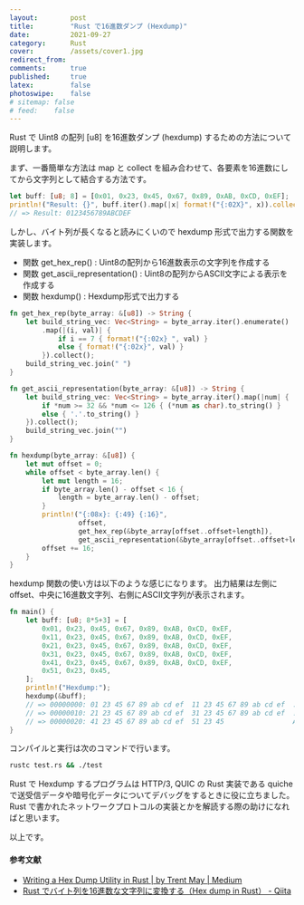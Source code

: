```yaml
---
layout:        post
title:         "Rust で16進数ダンプ (Hexdump)"
date:          2021-09-27
category:      Rust
cover:         /assets/cover1.jpg
redirect_from:
comments:      true
published:     true
latex:         false
photoswipe:    false
# sitemap: false
# feed:    false
---
```


Rust で Uint8 の配列 [u8] を16進数ダンプ (hexdump) するための方法について説明します。

まず、一番簡単な方法は map と collect を組み合わせて、各要素を16進数にしてから文字列として結合する方法です。

```rust
let buff: [u8; 8] = [0x01, 0x23, 0x45, 0x67, 0x89, 0xAB, 0xCD, 0xEF];
println!("Result: {}", buff.iter().map(|x| format!("{:02X}", x)).collect::<String>());
// => Result: 0123456789ABCDEF
```

しかし、バイト列が長くなると読みにくいので hexdump 形式で出力する関数を実装します。

- 関数 get_hex_rep() : Uint8の配列から16進数表示の文字列を作成する
- 関数 get_ascii_representation() : Uint8の配列からASCII文字による表示を作成する
- 関数 hexdump() : Hexdump形式で出力する

```rust
fn get_hex_rep(byte_array: &[u8]) -> String {
    let build_string_vec: Vec<String> = byte_array.iter().enumerate()
        .map(|(i, val)| {
            if i == 7 { format!("{:02x} ", val) }
            else { format!("{:02x}", val) }
        }).collect();
    build_string_vec.join(" ")
}

fn get_ascii_representation(byte_array: &[u8]) -> String {
    let build_string_vec: Vec<String> = byte_array.iter().map(|num| {
        if *num >= 32 && *num <= 126 { (*num as char).to_string() }
        else { '.'.to_string() }
    }).collect();
    build_string_vec.join("")
}

fn hexdump(byte_array: &[u8]) {
    let mut offset = 0;
    while offset < byte_array.len() {
        let mut length = 16;
        if byte_array.len() - offset < 16 {
            length = byte_array.len() - offset;
        }
        println!("{:08x}: {:49} {:16}",
                 offset,
                 get_hex_rep(&byte_array[offset..offset+length]),
                 get_ascii_representation(&byte_array[offset..offset+length]));
        offset += 16;
    }
}
```

hexdump 関数の使い方は以下のような感じになります。
出力結果は左側に offset、中央に16進数文字列、右側にASCII文字列が表示されます。

```rust
fn main() {
    let buff: [u8; 8*5+3] = [
        0x01, 0x23, 0x45, 0x67, 0x89, 0xAB, 0xCD, 0xEF,
        0x11, 0x23, 0x45, 0x67, 0x89, 0xAB, 0xCD, 0xEF,
        0x21, 0x23, 0x45, 0x67, 0x89, 0xAB, 0xCD, 0xEF,
        0x31, 0x23, 0x45, 0x67, 0x89, 0xAB, 0xCD, 0xEF,
        0x41, 0x23, 0x45, 0x67, 0x89, 0xAB, 0xCD, 0xEF,
        0x51, 0x23, 0x45,
    ];
    println!("Hexdump:");
    hexdump(&buff);
    // => 00000000: 01 23 45 67 89 ab cd ef  11 23 45 67 89 ab cd ef  .#Eg.....#Eg....
    // => 00000010: 21 23 45 67 89 ab cd ef  31 23 45 67 89 ab cd ef  !#Eg....1#Eg....
    // => 00000020: 41 23 45 67 89 ab cd ef  51 23 45                 A#Eg....Q#E
}
```

コンパイルと実行は次のコマンドで行います。

```bash
rustc test.rs && ./test
```

Rust で Hexdump するプログラムは HTTP/3, QUIC の Rust 実装である quiche で送受信データや暗号化データについてデバッグをするときに役に立ちました。
Rust で書かれたネットワークプロトコルの実装とかを解読する際の助けになればと思います。

以上です。

#### 参考文献

- [Writing a Hex Dump Utility in Rust \| by Trent May \| Medium](https://trentmay.medium.com/writing-a-hex-dump-utility-in-rust-e98b3355e530)
- [Rust でバイト列を16進数な文字列に変換する（Hex dump in Rust） - Qiita](https://qiita.com/benki/items/3a1baf90bbb744bd5b86)
